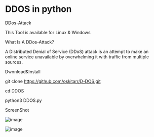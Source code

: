 # DDOS in python
DDos-Attack

This Tool is available for Linux & Windows

What Is A DDos-Attack?

A Distributed Denial of Service (DDoS) attack is an attempt to make an online service unavailable
by overwhelming it with traffic from multiple sources.

Dwonload&Install

git clone https://github.com/oskitarr/D-DOS.git

cd DDOS

python3 DDOS.py

ScreenShot


![image](https://user-images.githubusercontent.com/96663396/147391585-87a6110e-c639-49ff-960b-e3aec962add6.png)


![image](https://user-images.githubusercontent.com/96663396/147391588-b490c805-0567-4dc7-9295-d86cd5cafa93.png)
  
